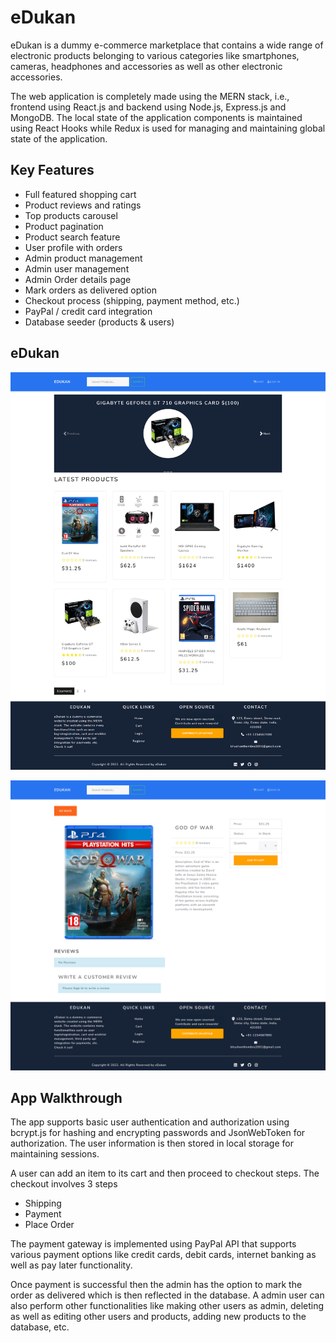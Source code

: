 # eDukan

eDukan is a dummy e-commerce marketplace that contains a wide range of electronic products belonging to various categories like smartphones, cameras, headphones and accessories as well as other electronic accessories.

The web application is completely made using the MERN stack, i.e., frontend using React.js and backend using Node.js, Express.js and MongoDB. The local state of the application components is maintained using React Hooks while Redux is used for managing and maintaining global state of the application.

## Key Features

- Full featured shopping cart
- Product reviews and ratings
- Top products carousel
- Product pagination
- Product search feature
- User profile with orders
- Admin product management
- Admin user management
- Admin Order details page
- Mark orders as delivered option
- Checkout process (shipping, payment method, etc.)
- PayPal / credit card integration
- Database seeder (products & users)

## eDukan

<p align='center'>
    <img src='./screenshot/Screenshot.png'>
</p>

<p align='center'>
    <img src='./screenshot/Screenshot 1.png'>
</p>

## App Walkthrough

The app supports basic user authentication and authorization using bcrypt.js for hashing and encrypting passwords and JsonWebToken for authorization. The user information is then stored in local storage for maintaining sessions.

A user can add an item to its cart and then proceed to checkout steps. The checkout involves 3 steps

- Shipping
- Payment
- Place Order

The payment gateway is implemented using PayPal API that supports various payment options like credit cards, debit cards, internet banking as well as pay later functionality.

Once payment is successful then the admin has the option to mark the order as delivered which is then reflected in the database. A admin user can also perform other functionalities like making other users as admin, deleting as well as editing other users and products, adding new products to the database, etc.
